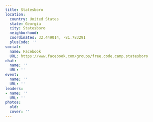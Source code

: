 ```yaml
---
title: Statesboro
location:
  country: United States
  state: Georgia
  city: Statesboro
  neighborhood: 
  coordinates: 32.449014, -81.783291
  plusCode: ''
social:
  name: Facebook
  URL: https://www.facebook.com/groups/free.code.camp.statesboro
chat:
  name: ''
  URL: ''
event:
  name: ''
  URL: ''
leaders:
- name: ''
  URL: ''
photos:
  old: 
  cover: ''
---
```

